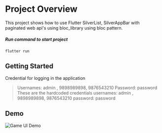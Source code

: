 # Project Overview

This project shows how to use Flutter SilverList, SilverAppBar with paginated web api's using bloc_library using bloc pattern.

##### Run command to start project
```flutter run```
## Getting Started
Credential for logging in the application
 >Usernames: admin , 9898989898, 9876543210
 >Password: password
These are the hardcoded credentials
 >usernames: admin , 9898989898, 9876543210
 >password: password
 
## Demo
![Game UI Demo](demo/game_ui.gif)
